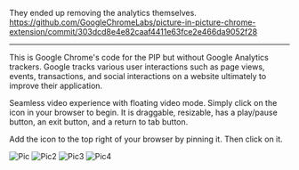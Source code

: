 They ended up removing the analytics themselves.
https://github.com/GoogleChromeLabs/picture-in-picture-chrome-extension/commit/303dcd8e4e82caaf4411e63fce2e466da9052f28

---
This is Google Chrome's code for the PIP but without Google Analytics trackers. Google tracks various user interactions such as page views, events, transactions, and social interactions on a website ultimately to improve their application.

Seamless video experience with floating video mode. Simply click on the icon in your browser to begin. It is draggable, resizable, has a play/pause button, an exit button, and a return to tab button. 

Add the icon to the top right of your browser by pinning it. Then click on it.

![Pic](https://github.com/jacobluanjohnston/Picture-in-Picture-Mode-Chrome-Extension/blob/master/howto/How%20To%201.png)
![Pic2](https://github.com/jacobluanjohnston/Picture-in-Picture-Mode-Chrome-Extension/blob/master/howto/How%20To%202.png)
![Pic3](https://github.com/jacobluanjohnston/Picture-in-Picture-Mode-for-Google-Chrome/blob/master/howto/How%20To%204.png)
![Pic4](https://github.com/jacobluanjohnston/Picture-in-Picture-Mode-Chrome-Extension/blob/master/howto/How%20To%203.png)
